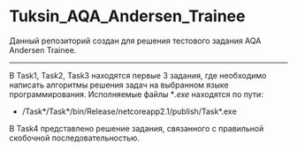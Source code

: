 # Tuksin_AQA_Andersen_Trainee
Данный репозиторий создан для решения тестового задания AQA Andersen Trainee.
____
В Task1, Task2, Task3 находятся первые 3 задания, где необходимо написать алгоритмы решения задач на выбранном языке программирования. Исполняемые файлы **.exe* находятся по пути:
* /Task*/Task*/bin/Release/netcoreapp2.1/publish/Task*.exe

В Task4 представлено решение задания, связанного с правильной скобочной последовательностью.
